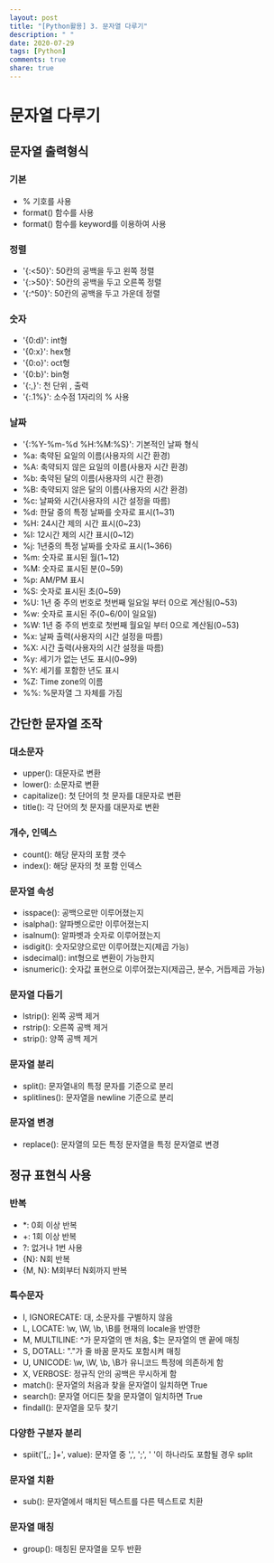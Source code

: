 ```yaml
---
layout: post
title: "[Python활용] 3. 문자열 다루기"
description: " "
date: 2020-07-29
tags: [Python]
comments: true
share: true
---
```


# 문자열 다루기

## 문자열 출력형식

### 기본

- % 기호를 사용
- format() 함수를 사용
- format() 함수를 keyword를 이용하여 사용

### 정렬

- '{:<50}': 50칸의 공백을 두고 왼쪽 정렬
- '{:>50}': 50칸의 공백을 두고 오른쪽 정렬
- '{:^50}': 50칸의 공백을 두고 가운데 정렬

### 숫자

- '{0:d}': int형
- '{0:x}': hex형
- '{0:o}': oct형
- '{0:b}': bin형
- '{:,}': 천 단위 , 출력
- '{:.1%}': 소수점 1자리의 % 사용

### 날짜

- '{:%Y-%m-%d %H:%M:%S}': 기본적인 날짜 형식
- %a: 축약된 요일의 이름(사용자의 시간 환경)
- %A: 축약되지 않은 요일의 이름(사용자 시간 환경)
- %b: 축약된 달의 이름(사용자의 시간 환경)
- %B: 축약되지 않은 달의 이름(사용자의 시간 환경)
- %c: 날짜와 시간(사용자의 시간 설정을 따름)
- %d: 한달 중의 특정 날짜를 숫자로 표시(1~31)
- %H: 24시간 제의 시간 표시(0~23)
- %I: 12시간 제의 시간 표시(0~12)
- %j: 1년중의 특정 날짜를 숫자로 표시(1~366)
- %m: 숫자로 표시된 월(1~12)
- %M: 숫자로 표시된 분(0~59)
- %p: AM/PM 표시
- %S: 숫자로 표시된 초(0~59)
- %U: 1년 중 주의 번호로 첫번째 일요일 부터 0으로 계산됨(0~53)
- %w: 숫자로 표시된 주(0~6/0이 일요일)
- %W: 1년 중 주의 번호로 첫번째 월요일 부터 0으로 계산됨(0~53)
- %x: 날짜 출력(사용자의 시간 설정을 따름)
- %X: 시간 출력(사용자의 시간 설정을 따름)
- %y: 세기가 없는 년도 표시(0~99)
- %Y: 세기를 포함한 년도 표시
- %Z: Time zone의 이름
- %%: %문자열 그 자체를 가짐

## 간단한 문자열 조작

### 대소문자

- upper(): 대문자로 변환
- lower(): 소문자로 변환
- capitalize(): 첫 단어의 첫 문자를 대문자로 변환
- title(): 각 단어의 첫 문자를 대문자로 변환

### 개수, 인덱스

- count(): 해당 문자의 포함 갯수
- index(): 해당 문자의 첫 포함 인덱스

### 문자열 속성

- isspace(): 공백으로만 이루어졌는지
- isalpha(): 알파벳으로만 이루어졌는지
- isalnum(): 알파벳과 숫자로 이루어졌는지
- isdigit(): 숫자모양으로만 이루어졌는지(제곱 가능)
- isdecimal(): int형으로 변환이 가능한지
- isnumeric(): 숫자값 표현으로 이루어졌는지(제곱근, 분수, 거듭제곱 가능)

### 문자열 다듬기

- lstrip(): 왼쪽 공백 제거
- rstrip(): 오른쪽 공백 제거
- strip(): 양쪽 공백 제거

### 문자열 분리

- split(): 문자열내의 특정 문자를 기준으로 분리
- splitlines(): 문자열을 newline 기준으로 분리

### 문자열 변경

- replace(): 문자열의 모든 특정 문자열을 특정 문자열로 변경

## 정규 표현식 사용

### 반복

- *: 0회 이상 반복
- +: 1회 이상 반복
- ?: 없거나 1번 사용
- {N}: N회 반복
- {M, N}: M회부터 N회까지 반복

### 특수문자

- I, IGNORECATE: 대, 소문자를 구별하지 않음
- L, LOCATE: \w, \W, \b, \B를 현재의 locale을 반영한
- M, MULTILINE: ^가 문자열의 맨 처음, $는 문자열의 맨 끝에 매칭
- S, DOTALL: "."가 줄 바꿈 문자도 포함시켜 매칭
- U, UNICODE: \w, \W, \b, \B가 유니코드 특정에 의존하게 함
- X, VERBOSE: 정규직 안의 공백은 무시하게 함
- match(): 문자열의 처음과 찾을 문자열이 일치하면 True
- search(): 문자열 어디든 찾을 문자열이 일치하면 True
- findall(): 문자열을 모두 찾기

### 다양한 구분자 분리

- spiit('[,; ]+', value): 문자열 중 ',', ';', ' '이 하나라도 포함될 경우 split

### 문자열 치환

- sub(): 문자열에서 매치된 텍스트를 다른 텍스트로 치환

### 문자열 매칭

- group(): 매칭된 문자열을 모두 반환

